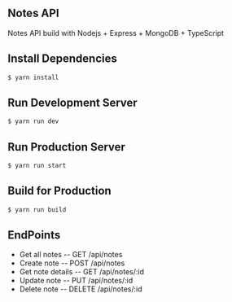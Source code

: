 ## Notes API

Notes API build with Nodejs + Express + MongoDB + TypeScript

## Install Dependencies

```bash
$ yarn install
```

## Run Development Server

```bash
$ yarn run dev
```

## Run Production Server

```bash
$ yarn run start
```

## Build for Production

```bash
$ yarn run build
```

## EndPoints

- Get all notes -- GET /api/notes
- Create note -- POST /api/notes
- Get note details -- GET /api/notes/:id
- Update note -- PUT /api/notes/:id
- Delete note -- DELETE /api/notes/:id
